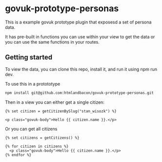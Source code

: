 # govuk-prototype-personas

This is a example govuk prototype plugin that exposesd a set of persona data.

It has pre-built in functions you can use within your view to get the data or you can use the same functions in your routes.

## Getting started

To view the data, you can clone this repo, install it, and run it using npm run dev.

To use this in a protototype

```bash
npm install git@github.com:htmlandbacon/govuk-prototype-personas.git
```

Then in a view you can either get a single citizen:

```twig
{% set citizen = getCitizenBySlug("stan_wisozk") %}

<p class="govuk-body">Hello {{ citizen.name }}.</p>
```

Or you can get all citizens

```twig
{% set citizens = getCitizens() %}

{% for citizen in citizens %}
  <p class="govuk-body">Hello {{ citizen.name }}.</p>
{% endfor %}
```